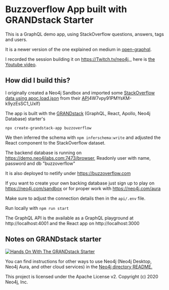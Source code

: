 # Buzzoverflow App built with GRANDstack Starter

This is a GraphQL demo app, using StackOverflow questions, answers, tags and users.

It is a newer version of the one explained on medium in [open-graphql](https://medium.com/open-graphql/build-a-stackoverflow-graphql-api-demo-app-in-10-minutes-69afbf4d037c).

I recorded the session building it on https://Twitch.tv/neo4j_, here is [the Youtube video](https://youtu.be/Quk1-LhG03E).

## How did I build this?

I originally created a Neo4j Sandbox and imported some [StackOverflow data using apoc.load.json](./load-so.cypher)
from their [API](https://api.stackexchange.com/2.2/questions?pagesize=100&order=desc&sort=creation&tagged=graphql&site=stackoverflow&filter=!5-i6Zw8Y)4W7vpy91PMYsKM-k9yzEsSC1_Uxlf)

The app is built with the [GRANDstack](https://grandstack.io) (GraphQL, React, Apollo, Neo4j Database) starter's 

```
npx create-grandstack-app buzzoverflow
```

We then inferred the schema with `npm inferschema:write` and adjusted the React component to the StackOverflow dataset.

The backend database is running on https://demo.neo4jlabs.com:7473/browser, 
Readonly user with name, password and db "buzzoverflow"

It is also deployed to netlify under https://buzzoverflow.com

If you want to create your own backing database just sign up to play on https://neo4j.com/sandbox or for proper work with https://neo4j.com/aura

Make sure to adjust the connection details then in the `api/.env` file.

Run locally with `npm run start` 

The GraphQL API is the available as a GraphQL playground at http://localhost:4001 and the React app on http://localhost:3000

## Notes on GRANDstack starter

[![Hands On With The GRANDstack Starter](http://img.youtube.com/vi/rPC71lUhK_I/0.jpg)](http://www.youtube.com/watch?v=1JLs166lPcA 'Hands On With The GRANDstack Starter')

You can find instructions for other ways to use Neo4j (Neo4j Desktop, Neo4j Aura, and other cloud services) in the [Neo4j directory README.](./neo4j)

This project is licensed under the Apache License v2.
Copyright (c) 2020 Neo4j, Inc.

